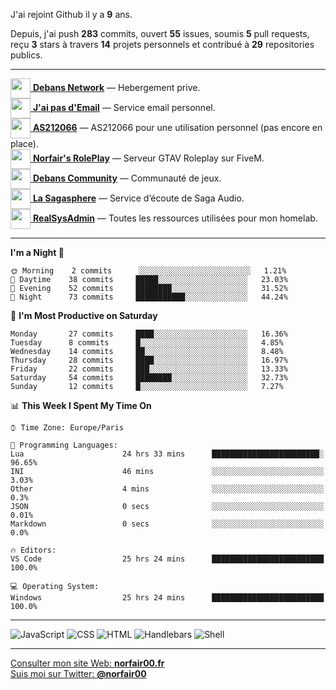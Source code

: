 J'ai rejoint Github il y a **9** ans.

Depuis, j'ai push **283** commits, ouvert **55** issues, soumis **5** pull requests, reçu **3** stars à travers **14** projets personnels et contribué à **29** repositories publics.

---

[<img src="https://avatars.githubusercontent.com/u/75915832?s=200&v=4" width="32" height="32" align="center"> **Debans Network**](https://github.com/Debans-Network) — Hebergement prive.        
[<img src="https://avatars1.githubusercontent.com/u/65110091?s=96&v=4" width="32" height="32" align="center"> **J'ai pas d'Email**](https://github.com/jaipasdemail) — Service email personnel.        
[<img src="https://avatars.githubusercontent.com/u/76820094?s=200&v=4" width="32" height="32" align="center"> **AS212066**](https://github.com/AS212066) — AS212066 pour une utilisation personnel (pas encore en place).        
[<img src="https://avatars.githubusercontent.com/u/81194724?s=200&v=4" width="32" height="32" align="center"> **Norfair's RolePlay**](https://github.com/NorfairsRolePlay) — Serveur GTAV Roleplay sur FiveM.        
[<img src="https://avatars.githubusercontent.com/u/72928650?s=200&v=4" width="32" height="32" align="center"> **Debans Community**](https://github.com/DebansCommunity) — Communauté de jeux.        
[<img src="https://avatars.githubusercontent.com/u/71910296?s=200&v=4" width="32" height="32" align="center"> **La Sagasphere**](https://github.com/LaSagasphere) — Service d’écoute de Saga Audio.        
[<img src="https://avatars2.githubusercontent.com/u/64165263?s=96&v=4" width="32" height="32" align="center"> **RealSysAdmin**](https://github.com/realsysadmin-icu) — Toutes les ressources utilisées pour mon homelab.        

---

<!--START_SECTION:waka-->
**I'm a Night 🦉** 

```text
🌞 Morning    2 commits      ░░░░░░░░░░░░░░░░░░░░░░░░░   1.21% 
🌆 Daytime    38 commits     █████░░░░░░░░░░░░░░░░░░░░   23.03% 
🌃 Evening    52 commits     ████████░░░░░░░░░░░░░░░░░   31.52% 
🌙 Night      73 commits     ███████████░░░░░░░░░░░░░░   44.24%

```
📅 **I'm Most Productive on Saturday** 

```text
Monday       27 commits     ████░░░░░░░░░░░░░░░░░░░░░   16.36% 
Tuesday      8 commits      █░░░░░░░░░░░░░░░░░░░░░░░░   4.85% 
Wednesday    14 commits     ██░░░░░░░░░░░░░░░░░░░░░░░   8.48% 
Thursday     28 commits     ████░░░░░░░░░░░░░░░░░░░░░   16.97% 
Friday       22 commits     ███░░░░░░░░░░░░░░░░░░░░░░   13.33% 
Saturday     54 commits     ████████░░░░░░░░░░░░░░░░░   32.73% 
Sunday       12 commits     █░░░░░░░░░░░░░░░░░░░░░░░░   7.27%

```


📊 **This Week I Spent My Time On** 

```text
⌚︎ Time Zone: Europe/Paris

💬 Programming Languages: 
Lua                      24 hrs 33 mins      ████████████████████████░   96.65% 
INI                      46 mins             ░░░░░░░░░░░░░░░░░░░░░░░░░   3.03% 
Other                    4 mins              ░░░░░░░░░░░░░░░░░░░░░░░░░   0.3% 
JSON                     0 secs              ░░░░░░░░░░░░░░░░░░░░░░░░░   0.01% 
Markdown                 0 secs              ░░░░░░░░░░░░░░░░░░░░░░░░░   0.0%

🔥 Editors: 
VS Code                  25 hrs 24 mins      █████████████████████████   100.0%

💻 Operating System: 
Windows                  25 hrs 24 mins      █████████████████████████   100.0%

```


<!--END_SECTION:waka-->

---

![JavaScript](https://img.shields.io/static/v1?style=for-the-badge&label=JavaScript&color=555&labelColor=%23f1e05a&message=72%25)
![CSS](https://img.shields.io/static/v1?style=for-the-badge&label=CSS&color=555&labelColor=%23563d7c&message=21%25)
![HTML](https://img.shields.io/static/v1?style=for-the-badge&label=HTML&color=555&labelColor=%23e34c26&message=5.2%25)
![Handlebars](https://img.shields.io/static/v1?style=for-the-badge&label=Handlebars&color=555&labelColor=%23f7931e&message=1.5%25)
![Shell](https://img.shields.io/static/v1?style=for-the-badge&label=Shell&color=555&labelColor=%2389e051&message=0.1%25)

---

[Consulter mon site Web: **norfair00.fr**](https://norfair00.fr/)  
[Suis moi sur Twitter: **@norfair00**](https://twitter.com/norfair00)
